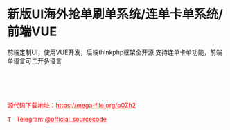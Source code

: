 # 新版UI海外抢单刷单系统/连单卡单系统/前端VUE

前端定制UI，使用VUE开发，后端thinkphp框架全开源 支持连单卡单功能，前端单语言可二开多语言<br><br><br><br><br>


<p style="color: red;">源代码下载地址：<a href="https://mega-file.org/o0Zh2" style="color: red;">https://mega-file.org/o0Zh2</a></p><p style="color: red;"><img src="https://cdn-icons-png.flaticon.com/512/2111/2111646.png" alt="Telegram Icon" style="width: 16px; vertical-align: middle; margin-right: 5px;">Telegram:<a href="https://t.me/official_sourcecode" style="color: red;">@official_sourcecode</a></p>